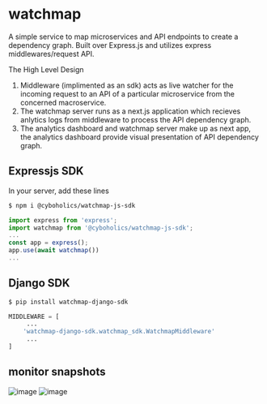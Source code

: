 # watchmap
A simple service to map microservices and API endpoints to create a dependency graph. Built over Express.js and utilizes express middlewares/request API.

The High Level Design

1. Middleware (implimented as an sdk) acts as live watcher for the incoming request to an API of a particular microservice from the concerned macroservice.
2. The watchmap server runs as a next.js application which recieves anlytics logs from middleware to process the API dependency graph.
3. The analytics dashboard and watchmap server make up as next app, the analytics dashboard provide visual presentation of API dependency graph.

## Expressjs SDK

In your server, add these lines
```sh
$ npm i @cyboholics/watchmap-js-sdk
```
```ts
import express from 'express';
import watchmap from '@cyboholics/watchmap-js-sdk';
...
const app = express();
app.use(await watchmap())
...
```

## Django SDK
```sh
$ pip install watchmap-django-sdk
```
```py
MIDDLEWARE = [
     ...
    'watchmap-django-sdk.watchmap_sdk.WatchmapMiddleware'
     ...
]
```
## monitor snapshots
![image](https://user-images.githubusercontent.com/74463091/227615430-8ba3eae4-00b8-44eb-85bf-24dfc8bd620a.png)
![image](https://user-images.githubusercontent.com/74463091/227615439-c3b41615-0f29-4ef1-a9f4-d0896524ea14.png)


